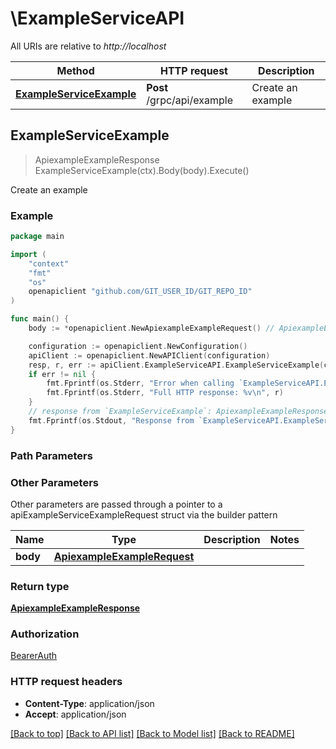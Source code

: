 # \ExampleServiceAPI

All URIs are relative to *http://localhost*

Method | HTTP request | Description
------------- | ------------- | -------------
[**ExampleServiceExample**](ExampleServiceAPI.md#ExampleServiceExample) | **Post** /grpc/api/example | Create an example



## ExampleServiceExample

> ApiexampleExampleResponse ExampleServiceExample(ctx).Body(body).Execute()

Create an example

### Example

```go
package main

import (
	"context"
	"fmt"
	"os"
	openapiclient "github.com/GIT_USER_ID/GIT_REPO_ID"
)

func main() {
	body := *openapiclient.NewApiexampleExampleRequest() // ApiexampleExampleRequest | 

	configuration := openapiclient.NewConfiguration()
	apiClient := openapiclient.NewAPIClient(configuration)
	resp, r, err := apiClient.ExampleServiceAPI.ExampleServiceExample(context.Background()).Body(body).Execute()
	if err != nil {
		fmt.Fprintf(os.Stderr, "Error when calling `ExampleServiceAPI.ExampleServiceExample``: %v\n", err)
		fmt.Fprintf(os.Stderr, "Full HTTP response: %v\n", r)
	}
	// response from `ExampleServiceExample`: ApiexampleExampleResponse
	fmt.Fprintf(os.Stdout, "Response from `ExampleServiceAPI.ExampleServiceExample`: %v\n", resp)
}
```

### Path Parameters



### Other Parameters

Other parameters are passed through a pointer to a apiExampleServiceExampleRequest struct via the builder pattern


Name | Type | Description  | Notes
------------- | ------------- | ------------- | -------------
 **body** | [**ApiexampleExampleRequest**](ApiexampleExampleRequest.md) |  | 

### Return type

[**ApiexampleExampleResponse**](ApiexampleExampleResponse.md)

### Authorization

[BearerAuth](../README.md#BearerAuth)

### HTTP request headers

- **Content-Type**: application/json
- **Accept**: application/json

[[Back to top]](#) [[Back to API list]](../README.md#documentation-for-api-endpoints)
[[Back to Model list]](../README.md#documentation-for-models)
[[Back to README]](../README.md)

